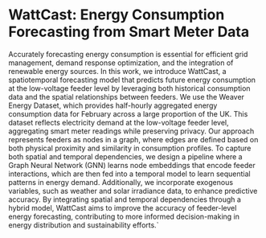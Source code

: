 # WattCast: Energy Consumption Forecasting from Smart Meter Data

Accurately forecasting energy consumption is essential for efficient grid management, demand response optimization, and the integration of renewable energy sources. In this work, we introduce WattCast, a spatiotemporal forecasting model that predicts future energy consumption at the low-voltage feeder level by leveraging both historical consumption data and the spatial relationships between feeders. We use the Weaver Energy Dataset, which provides half-hourly aggregated energy consumption data for February across a large proportion of the UK. This dataset reflects electricity demand at the low-voltage feeder level, aggregating smart meter readings while preserving privacy. Our approach represents feeders as nodes in a graph, where edges are defined based on both physical proximity and similarity in consumption profiles. To capture both spatial and temporal dependencies, we design a pipeline where a Graph Neural Network (GNN) learns node embeddings that encode feeder interactions, which are then fed into a temporal model to learn sequential patterns in energy demand. Additionally, we incorporate exogenous variables, such as weather and solar irradiance data, to enhance predictive accuracy. By integrating spatial and temporal dependencies through a hybrid model, WattCast aims to improve the accuracy of feeder-level energy forecasting, contributing to more informed decision-making in energy distribution and sustainability efforts.`